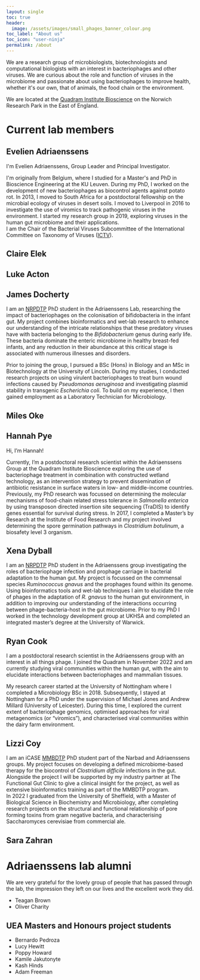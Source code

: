 ```yaml
---
layout: single
toc: true
header: 
  image: /assets/images/small_phages_banner_colour.png
toc_label: "About us"
toc_icon: "user-ninja"
permalink: /about
---
```


We are a research group of microbiologists, biotechnologists and computational biologists with an interest in bacteriophages and other viruses. We are curious about the role and function of viruses in the microbiome and passionate about using bacteriophages to improve health, whether it's our own, that of animals, the food chain or the environment.  
  
We are located at the [Quadram Institute Bioscience](www.quadram.ac.uk) on the Norwich Research Park in the East of England.    

# Current lab members
## Evelien Adriaenssens
I'm Evelien Adriaenssens, Group Leader and Principal Investigator.  

I'm originally from Belgium, where I studied for a Master's and PhD in Bioscience Engineering at the KU Leuven. During my PhD, I worked on the development of new bacteriophages as biocontrol agents against potato rot. In 2013, I moved to South Africa for a postdoctoral fellowship on the microbial ecology of viruses in desert soils. I moved to Liverpool in 2016 to investigate the use of viromics to track pathogenic viruses in the environment. I started my research group in 2019, exploring viruses in the human gut microbiome and their applications.  
I am the Chair of the Bacterial Viruses Subcommittee of the International Committee on Taxonomy of Viruses ([ICTV](https://ictv.global/)).   

## Claire Elek

## Luke Acton

## James Docherty
I am an [NRPDTP](https://biodtp.norwichresearchpark.ac.uk/) PhD student in the Adriaenssens Lab, researching the impact of bacteriophages on the colonisation of bifidobacteria in the infant gut. My project combines bioinformatics and wet-lab research to enhance our understanding of the intricate relationships that these predatory viruses have with bacteria belonging to the *Bifidobacterium* genus during early life. These bacteria dominate the enteric microbiome in healthy breast-fed infants, and any reduction in their abundance at this critical stage is associated with numerous illnesses and disorders.

Prior to joining the group, I pursued a BSc (Hons) in Biology and an MSc in Biotechnology at the University of Lincoln. During my studies, I conducted research projects on using virulent bacteriophages to treat burn wound infections caused by *Pseudomonas aeruginosa* and investigating plasmid stability in transgenic *Escherichia coli*. To build on my experience, I then gained employment as a Laboratory Technician for Microbiology.  

## Miles Oke  
  
## Hannah Pye
Hi, I’m Hannah!  
   
Currently, I’m a postdoctoral research scientist within the Adriaenssens Group at the Quadram Institute Bioscience exploring the use of bacteriophage treatment in combination with constructed wetland technology, as an intervention strategy to prevent dissemination of antibiotic resistance in surface waters in low- and middle-income countries. Previously, my PhD research was focussed on determining the molecular mechanisms of food-chain related stress tolerance in *Salmonella enterica* by using transposon directed insertion site sequencing (TraDIS) to identify genes essential for survival during stress. In 2017, I completed a Master’s by Research at the Institute of Food Research and my project involved determining the spore germination pathways in *Clostridium botulinum*, a biosafety level 3 organism.  

## Xena Dyball
I am an [NRPDTP](https://biodtp.norwichresearchpark.ac.uk/) PhD student in the Adriaenssens group investigating the roles of bacteriophage infection and prophage carriage in bacterial adaptation to the human gut. My project is focussed on the commensal species *Ruminococcus gnavus* and the prophages found within its genome. Using bioinformatics tools and wet-lab techniques I aim to elucidate the role of phages in the adaptation of *R. gnavus* to the human gut environment, in addition to improving our understanding of the interactions occurring between phage-bacteria-host in the gut microbiome. Prior to my PhD I worked in the technology development group at UKHSA and completed an integrated master’s degree at the University of Warwick.

## Ryan Cook
I am a postdoctoral research scientist in the Adriaenssens group with an interest in all things phage. I joined the Quadram in November 2022 and am currently studying viral communities within the human gut, with the aim to elucidate interactions between bacteriophages and mammalian tissues.

My research career started at the University of Nottingham where I completed a Microbiology BSc in 2018. Subsequently, I stayed at Nottingham for a PhD under the supervision of Michael Jones and Andrew Millard (University of Leicester). During this time, I explored the current extent of bacteriophage genomics, optimised approaches for viral metagenomics (or “viromics”), and characterised viral communities within the dairy farm environment.  

## Lizzi Coy
I am an iCASE [MMBDTP](https://www.uea.ac.uk/web/research/research-with-us/postgraduate-research/latest-phds-and-research-studentships/partnerships-in-doctoral-training/mmb) PhD student part of the Narbad and Adriaenssens groups. My project focuses on developing a defined microbiome-based therapy for the biocontrol of *Clostridium difficile* infections in the gut. Alongside the project I will be supported by my industry partner at The Functional Gut Clinic to give a clinical insight for the project, as well as extensive bioinformatics training as part of the MMBDTP program.  
In 2022 I graduated from the University of Sheffield, with a Master of Biological Science in Biochemistry and Microbiology, after completing research projects on the structural and functional relationship of pore forming toxins from gram negative bacteria, and characterising Saccharomyces cerevisiae from commercial ale.  

## Sara Zahran
   
  
# Adriaenssens lab alumni
We are very grateful for the lovely group of people that has passed through the lab, the impression they left on our lives and the excellent work they did. 

- Teagan Brown
- Oliver Charity


## UEA Masters and Honours project students 
- Bernardo Pedroza
- Lucy Hewitt
- Poppy Howard
- Kamile Jakutonyte
- Kash Hinds
- Adam Freeman
